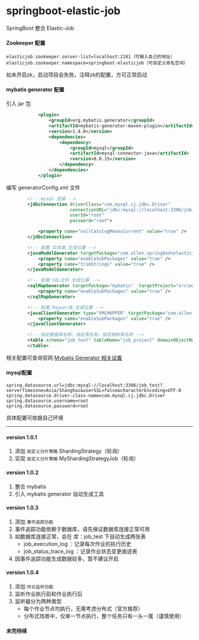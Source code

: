 # springboot-elastic-job
SpringBoot 整合 Elastic-Job

#### Zookeeper 配置
```properties
elasticjob.zookeeper.server-list=localhost:2181（可输入自己的地址）
elasticjob.zookeeper.namespace=springboot-elasticjob（可自定义命名空间）
```
如未开启zk，启动项目会失败，注释zk的配置，方可正常启动

#### mybatis generator 配置
引入 jar 包
```xml
            <plugin>
                <groupId>org.mybatis.generator</groupId>
                <artifactId>mybatis-generator-maven-plugin</artifactId>
                <version>1.4.0</version>
                <dependencies>
                    <dependency>
                        <groupId>mysql</groupId>
                        <artifactId>mysql-connector-java</artifactId>
                        <version>8.0.15</version>
                    </dependency>
                </dependencies>
            </plugin>
```
编写 generatorConfig.xml 文件
```xml
        <!-- mysql 连接 -->
        <jdbcConnection driverClass="com.mysql.cj.jdbc.Driver"
                        connectionURL="jdbc:mysql://localhost:3306/job_test?serverTimezone=Asia/Shanghai&amp;userSSL=false"
                        userId="root"
                        password="root">

            <property name="nullCatalogMeansCurrent" value="true" />
        </jdbcConnection>

        <!-- 配置 实体类 生成位置 -->
        <javaModelGenerator targetPackage="com.allen.springbootelasticjob.project.model" targetProject="src\main\java">
            <property name="enableSubPackages" value="true" />
            <property name="trimStrings" value="true" />
        </javaModelGenerator>

        <!-- 配置 SQL文件 生成位置 -->
        <sqlMapGenerator targetPackage="mybatis"  targetProject="src\main\resources">
            <property name="enableSubPackages" value="true" />
        </sqlMapGenerator>

        <!-- 配置 Mapper类 生成位置 -->
        <javaClientGenerator type="XMLMAPPER" targetPackage="com.allen.springbootelasticjob.project.dao" targetProject="src\main\java">
            <property name="enableSubPackages" value="true" />
        </javaClientGenerator>

        <!-- 指定数据库名称，指定表名称，指定映射类名称 -->
        <table schema="job_test" tableName="job_project" domainObjectName="JobProject">
        </table>
```

相关配置可查询官网 [Mybatis Generator 相关设置](http://mybatis.org/generator/configreference/xmlconfig.html)

#### mysql配置
```properties
spring.datasource.url=jdbc:mysql://localhost:3306/job_test?serverTimezone=Asia/Shanghai&userSSL=false&characterEncoding=UTF-8
spring.datasource.driver-class-name=com.mysql.cj.jdbc.Driver
spring.datasource.username=root
spring.datasource.password=root
```
具体配置可依据自己环境

---
#### version 1.0.1
1. 添加 `自定义分片策略` ShardingStrategy（轮询）
2. 实现 `自定义分片策略` MyShardingStrategyJob（轮询）


#### version 1.0.2
1. 整合 mybatis 
2. 引入 mybatis generator 自动生成工具

#### version 1.0.3
1. 添加 `事件追踪功能` 
2. 事件追踪功能依赖于数据库，请先保证数据库连接正常可用
3. 如数据库连接正常，会在 库：job_test 下自动生成两张表
    * job_execution_log ：记录每次作业的执行历史
    * job_status_trace_log ：记录作业状态变更痕迹表 
4. 因事件追踪功能生成数据较多，暂不建议开启

#### version 1.0.4
1. 添加 `作业监听功能`
2. 监听作业执行前和作业执行后
3. 监听器分为两种类型
    * 每个作业节点均执行，无需考虑分布式（官方推荐）
    * 分布式场景中，仅单一节点执行，整个任务只有一头一尾（谨慎使用）

#### 未完待续
